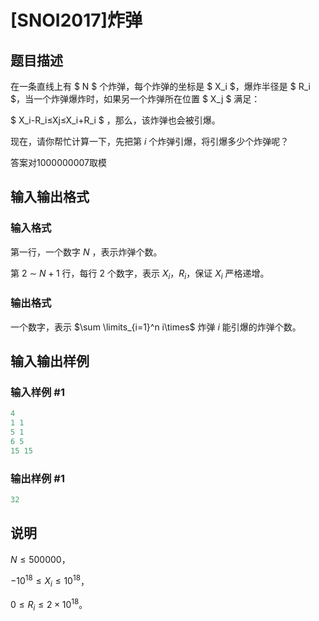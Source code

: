 # [SNOI2017]炸弹

## 题目描述

在一条直线上有 $ N $ 个炸弹，每个炸弹的坐标是 $ X_i $，爆炸半径是 $ R_i $，当一个炸弹爆炸时，如果另一个炸弹所在位置 $ X_j $ 满足：

$ X_i-R_i≤Xj≤X_i+R_i $ ，那么，该炸弹也会被引爆。

现在，请你帮忙计算一下，先把第 $i$ 个炸弹引爆，将引爆多少个炸弹呢？

答案对$1000000007$取模

## 输入输出格式

### 输入格式

第一行，一个数字 $N$ ，表示炸弹个数。

第 $2$ ∼ $N+1$ 行，每行 $2$ 个数字，表示 $X_i$，$R_i$，保证 $X_i$ 严格递增。

### 输出格式

一个数字，表示 $\sum \limits_{i=1}^n i\times$ 炸弹 $i$ 能引爆的炸弹个数。

## 输入输出样例

### 输入样例 #1

```cpp
4
1 1
5 1
6 5
15 15
```


### 输出样例 #1

```cpp
32
```


## 说明

$N≤500000$，

$-10^{18}≤X_i≤10^{18}$，

$0≤R_i≤2 \times 10^{18}$。

